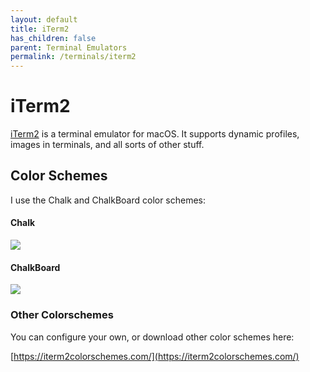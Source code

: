```yaml
---
layout: default
title: iTerm2
has_children: false
parent: Terminal Emulators
permalink: /terminals/iterm2
---
```


# iTerm2
[iTerm2](https://iterm2.com/) is a terminal emulator for macOS. It supports dynamic profiles, images in terminals, and all sorts of other stuff.

## Color Schemes
I use the Chalk and ChalkBoard color schemes:

#### Chalk
<img src="https://raw.githubusercontent.com/mbadolato/iTerm2-Color-Schemes/master/docs/screenshots/chalk.png">

#### ChalkBoard
<img src="https://raw.githubusercontent.com/mbadolato/iTerm2-Color-Schemes/master/docs/screenshots/chalkboard.png">

### Other Colorschemes
You can configure your own, or download other color schemes here:

[https://iterm2colorschemes.com/](https://iterm2colorschemes.com/)
